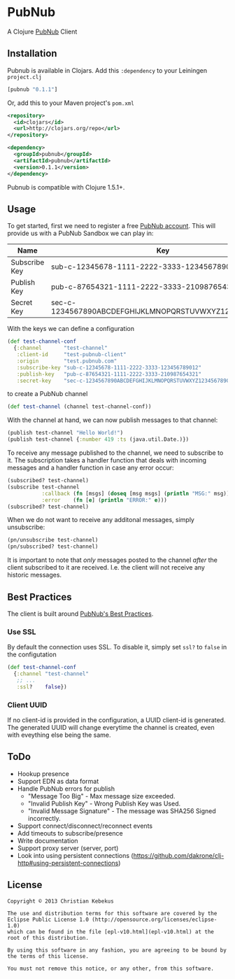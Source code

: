 # PubNub #

A Clojure [PubNub][pubnub] Client

## Installation ##

Pubnub is available in Clojars. Add this `:dependency` to your Leiningen
`project.clj`

```clojure
[pubnub "0.1.1"]
```

Or, add this to your Maven project's `pom.xml`

```xml
<repository>
  <id>clojars</id>
  <url>http://clojars.org/repo</url>
</repository>

<dependency>
  <groupId>pubnub</groupId>
  <artifactId>pubnub</artifactId>
  <version>0.1.1</version>
</dependency>
```

Pubnub is compatible with Clojure 1.5.1+.


## Usage ##

To get started, first we need to register a free [PubNub account][pubnub-account].
This will provide us with a PubNub Sandbox we can play in:


| Name          | Key                                                    |
|---------------|--------------------------------------------------------|
| Subscribe Key	| sub-c-12345678-1111-2222-3333-123456789012             |
| Publish Key	| pub-c-87654321-1111-2222-3333-210987654321             |
| Secret Key	| sec-c-1234567890ABCDEFGHIJKLMNOPQRSTUVWXYZ123456789012 |


With the keys we can define a configuration

```clojure
(def test-channel-conf
  {:channel       "test-channel"
   :client-id     "test-pubnub-client"
   :origin        "test.pubnub.com"
   :subscribe-key "sub-c-12345678-1111-2222-3333-123456789012"
   :publish-key   "pub-c-87654321-1111-2222-3333-210987654321"
   :secret-key    "sec-c-1234567890ABCDEFGHIJKLMNOPQRSTUVWXYZ123456789012"})
```

to create a PubNub channel

```clojure
(def test-channel (channel test-channel-conf))
```

With the channel at hand, we can now publish messages to that channel:

```clojure
(publish test-channel "Hello World!")
(publish test-channel {:number 419 :ts (java.util.Date.)})
```

To receive any message published to the channel, we need
to subscribe to it. The subscription takes a handler function
that deals with incoming messages and a handler function in case
any error occur:

```clojure
(subscribed? test-channel)
(subscribe test-channel
           :callback (fn [msgs] (doseq [msg msgs] (println "MSG:" msg)))
		   :error    (fn [e] (println "ERROR:" e)))
(subscribed? test-channel)
```

When we do not want to receive any additonal messages,
simply unsubscribe:

```clojure
(pn/unsubscribe test-channel)
(pn/subscribed? test-channel)
```

It is important to note that *only* messages posted to the channel
*after* the client subscribed to it are received. I.e. the client
will not receive any historic messages.


## Best Practices ##

The client is built around [PubNub's Best Practices][pubnub-best-practices].

### Use SSL ###

By default the connection uses SSL. To disable it, simply set `ssl?`
to `false` in the configutation

```clojure
(def test-channel-conf
  {:channel "test-channel"
   ;; ...
   :ssl?    false})
```

### Client UUID ###

If no client-id is provided in the configuration, a UUID client-id is
generated. The generated UUID will change everytime the channel is
created, even with eveything else being the same.


## ToDo ##

* Hookup presence
* Support EDN as data format
* Handle PubNub errors for publish
    * "Message Too Big" - Max message size exceeded.
    * "Invalid Publish Key" - Wrong Publish Key was Used.
    * "Invalid Message Signature" - The message was SHA256 Signed incorrectly.
* Support connect/disconnect/reconnect events
* Add timeouts to subscribe/presence
* Write documentation
* Support proxy server (server, port)
* Look into using persistent connections (https://github.com/dakrone/clj-http#using-persistent-connections)


## License ##

    Copyright © 2013 Christian Kebekus

    The use and distribution terms for this software are covered by the
    Eclipse Public License 1.0 (http://opensource.org/licenses/eclipse-1.0)
    which can be found in the file [epl-v10.html](epl-v10.html) at the
    root of this distribution.

    By using this software in any fashion, you are agreeing to be bound by
    the terms of this license.

    You must not remove this notice, or any other, from this software.


[pubnub]: http://www.pubnub.com
[pubnub-account]: http://www.pubnub.com/account
[pubnub-best-practices]: http://bit.ly/GX6JFG
